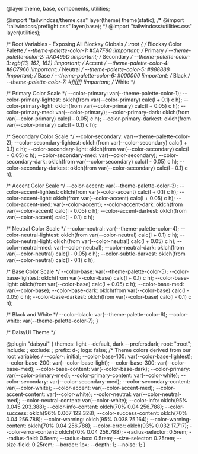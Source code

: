 @layer theme, base, components, utilities;

@import "tailwindcss/theme.css" layer(theme) theme(static);
/* @import "tailwindcss/preflight.css" layer(base); */
@import "tailwindcss/utilities.css" layer(utilities);

/* Root Variables - Exposing All Blocksy Globals */
:root {
  /* Blocksy Color Palette */
--theme-palette-color-1: #5A7F80 !important; /* Primary */
--theme-palette-color-2: #A0495D !important; /* Secondary */
--theme-palette-color-3: rgb(13, 162, 162) !important; /* Accent */
--theme-palette-color-4: #8C7966 !important; /* Neutral */
--theme-palette-color-5: #888888 !important; /* Base */
--theme-palette-color-6: #000000 !important; /* Black */
--theme-palette-color-7: #ffffff !important; /* White */

/* Primary Color Scale */
  --color-primary: var(--theme-palette-color-1);
  --color-primary-lightest: oklch(from var(--color-primary) calc(l + 0.1) c h);
  --color-primary-light: oklch(from var(--color-primary) calc(l + 0.05) c h);
  --color-primary-med: var(--color-primary);
  --color-primary-dark: oklch(from var(--color-primary) calc(l - 0.05) c h);
  --color-primary-darkest: oklch(from var(--color-primary) calc(l - 0.1) c h);
  
  /* Secondary Color Scale */
  --color-secondary: var(--theme-palette-color-2);
  --color-secondary-lightest: oklch(from var(--color-secondary) calc(l + 0.1) c h);
  --color-secondary-light: oklch(from var(--color-secondary) calc(l + 0.05) c h);
  --color-secondary-med: var(--color-secondary);
  --color-secondary-dark: oklch(from var(--color-secondary) calc(l - 0.05) c h);
  --color-secondary-darkest: oklch(from var(--color-secondary) calc(l - 0.1) c h);
  
  /* Accent Color Scale */
  --color-accent: var(--theme-palette-color-3);
  --color-accent-lightest: oklch(from var(--color-accent) calc(l + 0.1) c h);
  --color-accent-light: oklch(from var(--color-accent) calc(l + 0.05) c h);
  --color-accent-med: var(--color-accent);
  --color-accent-dark: oklch(from var(--color-accent) calc(l - 0.05) c h);
  --color-accent-darkest: oklch(from var(--color-accent) calc(l - 0.1) c h);
  
  /* Neutral Color Scale */
  --color-neutral: var(--theme-palette-color-4);
  --color-neutral-lightest: oklch(from var(--color-neutral) calc(l + 0.1) c h);
  --color-neutral-light: oklch(from var(--color-neutral) calc(l + 0.05) c h);
  --color-neutral-med: var(--color-neutral);
  --color-neutral-dark: oklch(from var(--color-neutral) calc(l - 0.05) c h);
  --color-subtle-darkest: oklch(from var(--color-neutral) calc(l - 0.1) c h);
  
  /* Base Color Scale */
  --color-base: var(--theme-palette-color-5);
  --color-base-lightest: oklch(from var(--color-base) calc(l + 0.1) c h);
  --color-base-light: oklch(from var(--color-base) calc(l + 0.05) c h);
  --color-base-med: var(--color-base);
  --color-base-dark: oklch(from var(--color-base) calc(l - 0.05) c h);
  --color-base-darkest: oklch(from var(--color-base) calc(l - 0.1) c h);
  
  /* Black and White */
  --color-black: var(--theme-palette-color-6);
  --color-white: var(--theme-palette-color-7);
}

/* DaisyUI Theme */

@plugin "daisyui" {
  themes: light --default, dark --prefersdark;
  root: ":root";
  include: ;
  exclude: ;
  prefix: d-;
  logs: false;
  /* Theme colors derived from our root variables */
  --color-*: initial; 
  --color-base-100: var(--color-base-lightest);
  --color-base-200: var(--color-base-light);
  --color-base-300: var(--color-base-med);
  --color-base-content: var(--color-base-dark);
  --color-primary: var(--color-primary-med);
  --color-primary-content: var(--color-white);
  --color-secondary: var(--color-secondary-med);
  --color-secondary-content: var(--color-white);
  --color-accent: var(--color-accent-med);
  --color-accent-content: var(--color-white);
  --color-neutral: var(--color-neutral-med);
  --color-neutral-content: var(--color-white);
  --color-info: oklch(95% 0.045 203.388);
  --color-info-content: oklch(70% 0.04 256.788);
  --color-success: oklch(96% 0.067 122.328);
  --color-success-content: oklch(70% 0.04 256.788);
  --color-warning: oklch(95% 0.038 75.164);
  --color-warning-content: oklch(70% 0.04 256.788);
  --color-error: oklch(93% 0.032 17.717);
  --color-error-content: oklch(70% 0.04 256.788);
  --radius-selector: 0.5rem;
  --radius-field: 0.5rem;
  --radius-box: 0.5rem;
  --size-selector: 0.25rem;
  --size-field: 0.25rem;
  --border: 1px;
  --depth: 1;
  --noise: 1;
}
